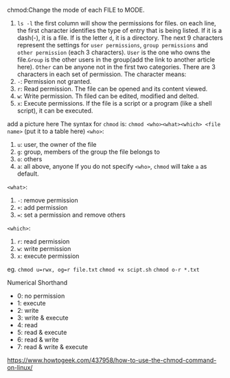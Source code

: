 chmod:Change the mode of each FILE to MODE.
1. `ls -l` the first column will show the permissions for files.
on each line, the first character identifies the type of entry that is being listed. If it is a dash(-), it is a file. If is the letter `d`, it is a directory.
The next 9 characters represent the settings for `user permissions`, `group permissions` and `other permission` (each 3 characters).
`User` is the one who owns the file.`Group` is the other users in the group(add the link to another article here). `Other` can be anyone not in the first two categories.
There are 3 characters in each set of permission. The character means:
1. `-`: Permission not granted.
2. `r`: Read permission. The file can be opened and its content viewed.
3. `w`: Write permission. Th filed can be edited, modified and delted.
4. `x`: Execute permissions. If the file is a script or a program (like a shell script), it can be executed.

add a picture here
The syntax for `chmod` is: `chmod <who><what><which> <file name>`
(put it to a table here)
`<who>`:
1. `u`: user, the owner of the file
2. `g`: group, members of the group the file belongs to
3. `o`: others
4. `a`: all above, anyone
If you do not specify `<who>`, `chmod` will take `a` as default.

`<what>`:
1. `-`: remove permission
2. `+`: add permission
3. `=`: set a permission and remove others

`<which>`:
1. `r`: read permission
2. `w`: write permission
3. `x`: execute permission

eg. `chmod u=rwx, og=r file.txt` `chmod +x scipt.sh` `chmod o-r *.txt`

Numerical Shorthand
- 0: no permission
- 1: execute
- 2: write
- 3: write & execute
- 4: read
- 5: read & execute
- 6: read & write
- 7: read & write & execute

https://www.howtogeek.com/437958/how-to-use-the-chmod-command-on-linux/




